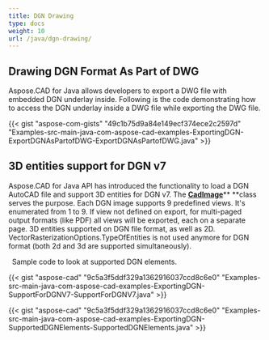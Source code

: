 ```yaml
---
title: DGN Drawing
type: docs
weight: 10
url: /java/dgn-drawing/
---
```


## **Drawing DGN Format As Part of DWG**
Aspose.CAD for Java allows developers to export a DWG file with embedded DGN underlay inside. Following is the code demonstrating how to access the DGN underlay inside a DWG file while exporting the DWG file.

{{< gist "aspose-com-gists" "49c1b75d9a84e149ecf374ece2c2597d" "Examples-src-main-java-com-aspose-cad-examples-ExportingDGN-ExportDGNAsPartofDWG-ExportDGNAsPartofDWG.java" >}}


## **3D entities support for DGN v7**
Aspose.CAD for Java API has introduced the functionality to load a DGN AutoCAD file and support 3D entities for DGN v7. The [**CadImage**](https://apireference.aspose.com/java/cad/com.aspose.cad.fileformats.cad/CadImage)** **class serves the purpose. Each DGN image supports 9 predefined views. It's enumerated from 1 to 9. If view not defined on export, for multi-paged output formats (like PDF) all views will be exported, each on a separate page. 3D entities supported on DGN file format, as well as 2D.
VectorRasterizationOptions.TypeOfEntities is not used anymore for DGN format (both 2d and 3d are supported simultaneously). 

` `Sample code to look at supported DGN elements.



{{< gist "aspose-cad" "9c5a3f5ddf329a1362916037ccd8c6e0" "Examples-src-main-java-com-aspose-cad-examples-ExportingDGN-SupportForDGNV7-SupportForDGNV7.java" >}}



{{< gist "aspose-cad" "9c5a3f5ddf329a1362916037ccd8c6e0" "Examples-src-main-java-com-aspose-cad-examples-ExportingDGN-SupportedDGNElements-SupportedDGNElements.java" >}}
